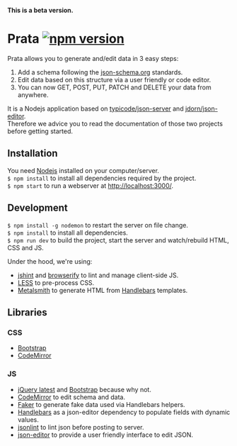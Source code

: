 __This is a beta version.__  

# Prata [![npm version](https://badge.fury.io/js/prata.svg)](https://www.npmjs.com/package/prata)

Prata allows you to generate and/edit data in 3 easy steps:  

 1. Add a schema following the [json-schema.org](http://json-schema.org/) standards.
 2. Edit data based on this structure via a user friendly or code editor.
 3. You can now GET, POST, PUT, PATCH and DELETE your data from anywhere.

It is a Nodejs application based on [typicode/json-server](https://github.com/typicode/json-server) and [jdorn/json-editor](https://github.com/jdorn/json-editor).  
Therefore we advice you to read the documentation of those two projects before getting started.  

## Installation

You need [Nodejs](http://nodejs.org/) installed on your computer/server.  
`$ npm install` to install all dependencies required by the project.  
`$ npm start` to run a webserver at [http://localhost:3000/](http://localhost:3000/).  

## Development

`$ npm install -g nodemon` to restart the server on file change.  
`$ npm install` to install all dependencies.  
`$ npm run dev` to build the project, start the server and watch/rebuild HTML, CSS and JS.  

Under the hood, we're using:  

 - [jshint](https://www.npmjs.com/package/jshint) and [browserify](https://www.npmjs.com/package/browserify) to lint and manage client-side JS.
 - [LESS](https://www.npmjs.com/package/less) to pre-process CSS.
 - [Metalsmith](https://www.npmjs.com/package/metalsmith) to generate HTML from [Handlebars](https://www.npmjs.com/package/handlebars) templates.

## Libraries

### CSS

 - [Bootstrap](http://getbootstrap.com/css/)
 - [CodeMirror](http://codemirror.net/)

### JS

 - [jQuery latest](http://jquery.com/) and [Bootstrap](http://getbootstrap.com/javascript/) because why not.
 - [CodeMirror](http://codemirror.net/) to edit schema and data.
 - [Faker](https://github.com/Marak/faker.js) to generate fake data used via Handlebars helpers.
 - [Handlebars](https://www.npmjs.com/package/handlebars) as a json-editor dependency to populate fields with dynamic values.
 - [jsonlint](https://github.com/zaach/jsonlint) to lint json before posting to server.
 - [json-editor](https://github.com/jdorn/json-editor) to provide a user friendly interface to edit JSON.
